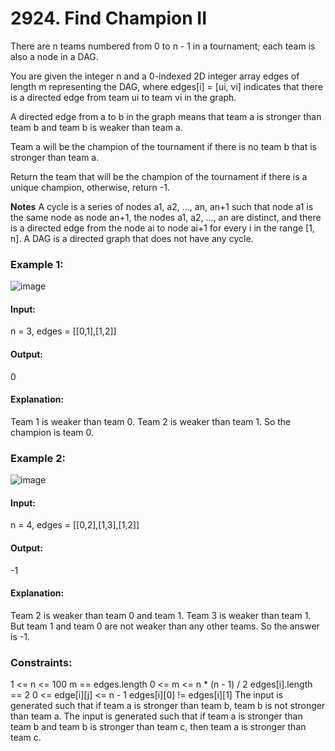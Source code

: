 # 2924. Find Champion II
There are n teams numbered from 0 to n - 1 in a tournament; each team is also a node in a DAG.

You are given the integer n and a 0-indexed 2D integer array edges of length m representing the DAG, where edges[i] = [ui, vi] indicates that there is a directed edge from team ui to team vi in the graph.

A directed edge from a to b in the graph means that team a is stronger than team b and team b is weaker than team a.

Team a will be the champion of the tournament if there is no team b that is stronger than team a.

Return the team that will be the champion of the tournament if there is a unique champion, otherwise, return -1.

**Notes**
A cycle is a series of nodes a1, a2, ..., an, an+1 such that node a1 is the same node as node an+1, the nodes a1, a2, ..., an are distinct, and there is a directed edge from the node ai to node ai+1 for every i in the range [1, n].
A DAG is a directed graph that does not have any cycle.

### Example 1:
![image](https://github.com/user-attachments/assets/25c4e736-7356-4845-9bb5-55e3dfbc4d7b)
#### Input:
n = 3, edges = [[0,1],[1,2]]
#### Output:
0
#### Explanation:
Team 1 is weaker than team 0. Team 2 is weaker than team 1. So the champion is team 0.

### Example 2:
![image](https://github.com/user-attachments/assets/1d314c1b-1a77-43c1-9464-0ecadaa41354)
#### Input:
n = 4, edges = [[0,2],[1,3],[1,2]]
#### Output:
-1
#### Explanation:
Team 2 is weaker than team 0 and team 1. Team 3 is weaker than team 1. But team 1 and team 0 are not weaker than any other teams. So the answer is -1.
 
### Constraints:
1 <= n <= 100
m == edges.length
0 <= m <= n * (n - 1) / 2
edges[i].length == 2
0 <= edge[i][j] <= n - 1
edges[i][0] != edges[i][1]
The input is generated such that if team a is stronger than team b, team b is not stronger than team a.
The input is generated such that if team a is stronger than team b and team b is stronger than team c, then team a is stronger than team c.

